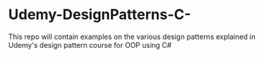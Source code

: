 # Udemy-DesignPatterns-C-
This repo will contain examples on the various design patterns explained in Udemy's design pattern course for OOP using C#
